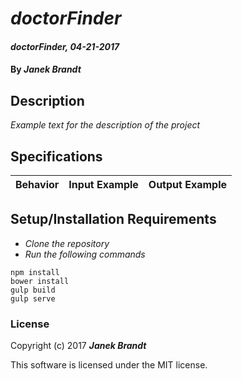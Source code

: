 # _doctorFinder_

#### _doctorFinder, 04-21-2017_

#### By _**Janek Brandt**_

## Description
_Example text for the description of the project_


## Specifications

| Behavior                   | Input Example     | Output Example    |
| -------------------------- | -----------------:| -----------------:|



## Setup/Installation Requirements

* _Clone the repository_
* _Run the following commands_
```
npm install
bower install
gulp build
gulp serve
```

### License

Copyright (c) 2017 **_Janek Brandt_**

This software is licensed under the MIT license.
